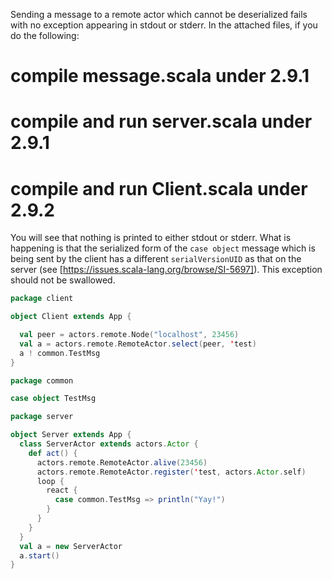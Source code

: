 Sending a message to a remote actor which cannot be deserialized fails with no exception appearing in stdout or stderr. In the attached files, if you do the following:

 # compile message.scala under 2.9.1
 # compile and run server.scala under 2.9.1
 # compile and run Client.scala under 2.9.2

You will see that nothing is printed to either stdout or stderr. What is happening is that the serialized form of the `case object` message which is being sent by the client has a different `serialVersionUID` as that on the server (see [https://issues.scala-lang.org/browse/SI-5697]). This exception should not be swallowed.

```scala
package client

object Client extends App {

  val peer = actors.remote.Node("localhost", 23456)
  val a = actors.remote.RemoteActor.select(peer, 'test)
  a ! common.TestMsg
}
```


```scala
package common

case object TestMsg
```


```scala
package server

object Server extends App {
  class ServerActor extends actors.Actor {
    def act() {
      actors.remote.RemoteActor.alive(23456)
      actors.remote.RemoteActor.register('test, actors.Actor.self)
      loop {
        react {
          case common.TestMsg => println("Yay!")
        }
      }
    }
  }
  val a = new ServerActor
  a.start()
}
```
